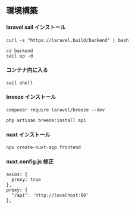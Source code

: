 ## 環境構築
#### laravel sail インストール
```
curl -s "https://laravel.build/backend" | bash

cd backend
sail up -d
```

#### コンテナ内に入る
```
sail shell
```

#### breeze インストール
```
composer require laravel/breeze --dev

php artisan breeze:install api
```

#### nuxt インストール
```
npx create-nuxt-app frontend
```

#### nuxt.config.js 修正
```
axios: {
  proxy: true
},
proxy: {
  "/api": 'http://localhost:80'
},
```

